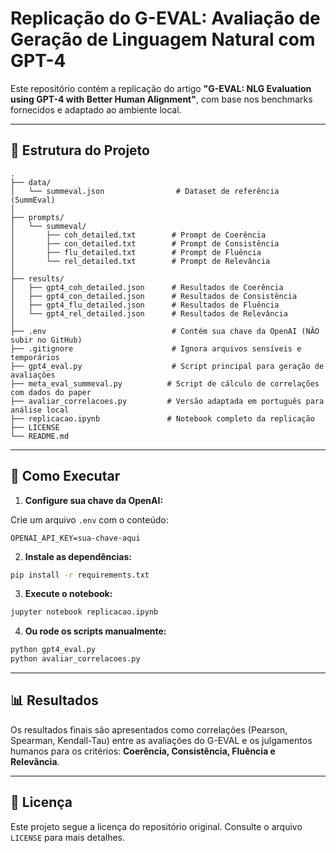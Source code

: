 
# Replicação do G-EVAL: Avaliação de Geração de Linguagem Natural com GPT-4

Este repositório contém a replicação do artigo **"G-EVAL: NLG Evaluation using GPT-4 with Better Human Alignment"**, com base nos benchmarks fornecidos e adaptado ao ambiente local.

---

## 📁 Estrutura do Projeto

```
.
├── data/
│   └── summeval.json                # Dataset de referência (SummEval)
│
├── prompts/
│   └── summeval/
│       ├── coh_detailed.txt        # Prompt de Coerência
│       ├── con_detailed.txt        # Prompt de Consistência
│       ├── flu_detailed.txt        # Prompt de Fluência
│       └── rel_detailed.txt        # Prompt de Relevância
│
├── results/
│   ├── gpt4_coh_detailed.json      # Resultados de Coerência
│   ├── gpt4_con_detailed.json      # Resultados de Consistência
│   ├── gpt4_flu_detailed.json      # Resultados de Fluência
│   └── gpt4_rel_detailed.json      # Resultados de Relevância
│
├── .env                            # Contém sua chave da OpenAI (NÃO subir no GitHub)
├── .gitignore                      # Ignora arquivos sensíveis e temporários
├── gpt4_eval.py                    # Script principal para geração de avaliações
├── meta_eval_summeval.py          # Script de cálculo de correlações com dados do paper
├── avaliar_correlacoes.py         # Versão adaptada em português para análise local
├── replicacao.ipynb               # Notebook completo da replicação
├── LICENSE
└── README.md
```

---

## 🚀 Como Executar

1. **Configure sua chave da OpenAI:**

Crie um arquivo `.env` com o conteúdo:

```
OPENAI_API_KEY=sua-chave-aqui
```

2. **Instale as dependências:**

```bash
pip install -r requirements.txt
```

3. **Execute o notebook:**

```bash
jupyter notebook replicacao.ipynb
```

4. **Ou rode os scripts manualmente:**

```bash
python gpt4_eval.py
python avaliar_correlacoes.py
```

---

## 📊 Resultados

Os resultados finais são apresentados como correlações (Pearson, Spearman, Kendall-Tau) entre as avaliações do G-EVAL e os julgamentos humanos para os critérios: **Coerência, Consistência, Fluência e Relevância**.

---

## 📄 Licença

Este projeto segue a licença do repositório original. Consulte o arquivo `LICENSE` para mais detalhes.
